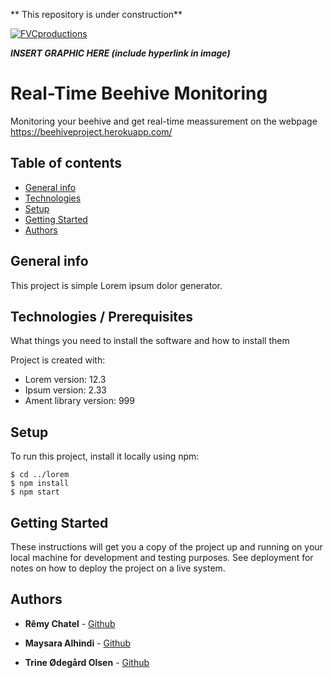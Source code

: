 ** This repository is under construction**

<a href="http://fvcproductions.com"><img src="https://avatars1.githubusercontent.com/u/4284691?v=3&s=200" title="FVCproductions" alt="FVCproductions"></a>

<!-- [![FVCproductions](https://avatars1.githubusercontent.com/u/4284691?v=3&s=200)](http://fvcproductions.com) -->

***INSERT GRAPHIC HERE (include hyperlink in image)***

# Real-Time Beehive Monitoring

Monitoring your beehive and get real-time meassurement on the webpage
https://beehiveproject.herokuapp.com/



## Table of contents
* [General info](#general-info)
* [Technologies](#technologies)
* [Setup](#setup)
* [Getting Started](#getting_started)
* [Authors](#authors)

## General info
This project is simple Lorem ipsum dolor generator.
	
## Technologies / Prerequisites

What things you need to install the software and how to install them

Project is created with:
* Lorem version: 12.3
* Ipsum version: 2.33
* Ament library version: 999
	
## Setup
To run this project, install it locally using npm:

```
$ cd ../lorem
$ npm install
$ npm start
```

## Getting Started

These instructions will get you a copy of the project up and running on your local machine for development and testing purposes. See deployment for notes on how to deploy the project on a live system.


## Authors

* **Rêmy Chatel**  - [Github](https://github.com/RemyChatel)

* **Maysara Alhindi**  - [Github](https://github.com/MaysaraHolmes)

* **Trine Ødegård Olsen**  - [Github](https://github.com/trineoo)


